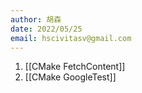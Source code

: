 ```yaml
---
author: 胡森
date: 2022/05/25
email: hscivitasv@gmail.com
---
```


1. [[CMake FetchContent]]
2. [[CMake GoogleTest]]